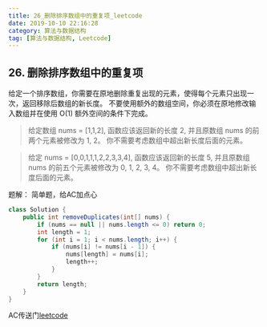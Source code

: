 ```yaml
---
title: 26_删除排序数组中的重复项_leetcode
date: 2019-10-10 22:16:28
category: 算法与数据结构
tag: [算法与数据结构, Leetcode]
---
```


## 26. 删除排序数组中的重复项

给定一个排序数组，你需要在原地删除重复出现的元素，使得每个元素只出现一次，返回移除后数组的新长度。
不要使用额外的数组空间，你必须在原地修改输入数组并在使用 O(1) 额外空间的条件下完成。

>给定数组 nums = [1,1,2], 
函数应该返回新的长度 2, 并且原数组 nums 的前两个元素被修改为 1, 2。 
你不需要考虑数组中超出新长度后面的元素。

>给定 nums = [0,0,1,1,1,2,2,3,3,4],
函数应该返回新的长度 5, 并且原数组 nums 的前五个元素被修改为 0, 1, 2, 3, 4。
你不需要考虑数组中超出新长度后面的元素。

题解： 简单题，给AC加点心

```java
class Solution {
    public int removeDuplicates(int[] nums) {
    	if (nums == null || nums.length <= 0) return 0;
    	int length = 1;
    	for (int i = 1; i < nums.length; i++) {
    		if (nums[i] != nums[i - 1]) {
    			nums[length] = nums[i];
    			length++;   			
    		}
    	}
    	return length;
    }
}
```

AC传送门[leetcode](https://leetcode-cn.com/problems/remove-duplicates-from-sorted-array/)